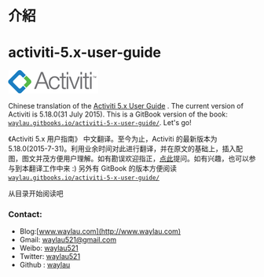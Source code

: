 # 介紹

# activiti-5.x-user-guide

![](img/784e4fa4.png)

Chinese translation of the [Activiti 5.x User Guide](http://activiti.org/userguide/index.html) . The current version of Activiti is 5.18.0(31 July 2015). This is a GitBook version of the book: [`waylau.gitbooks.io/activiti-5-x-user-guide/`](http://waylau.gitbooks.io/activiti-5-x-user-guide/). Let's go!

《Activiti 5.x 用户指南》 中文翻译。至今为止，Activiti 的最新版本为 5.18.0(2015-7-31)。利用业余时间对此进行翻译，并在原文的基础上，插入配图，图文并茂方便用户理解。如有勘误欢迎指正，[点此](https://github.com/waylau/activiti-5.x-user-guide/issues)提问。如有兴趣，也可以参与到本翻译工作中来 :) 另外有 GitBook 的版本方便阅读[`waylau.gitbooks.io/activiti-5-x-user-guide/`](http://waylau.gitbooks.io/activiti-5-x-user-guide/)

从目录开始阅读吧

### Contact:

*   Blog:[www.waylau.com](http://www.waylau.com)
*   Gmail: waylau521@gmail.com
*   Weibo: [waylau521](http://weibo.com/waylau521)
*   Twitter: [waylau521](https://twitter.com/waylau521)
*   Github : [waylau](https://github.com/waylau)